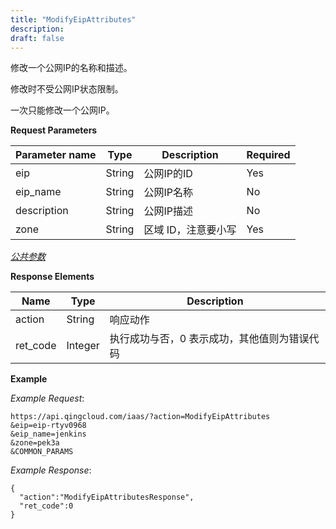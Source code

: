 ```yaml
---
title: "ModifyEipAttributes"
description: 
draft: false
---
```




修改一个公网IP的名称和描述。

修改时不受公网IP状态限制。

一次只能修改一个公网IP。

**Request Parameters**

| Parameter name | Type | Description | Required |
| --- | --- | --- | --- |
| eip | String | 公网IP的ID | Yes |
| eip_name | String | 公网IP名称 | No |
| description | String | 公网IP描述 | No |
| zone | String | 区域 ID，注意要小写 | Yes |

[_公共参数_](../../../parameters/)

**Response Elements**

| Name | Type | Description |
| --- | --- | --- |
| action | String | 响应动作 |
| ret_code | Integer | 执行成功与否，0 表示成功，其他值则为错误代码 |

**Example**

_Example Request_:

```
https://api.qingcloud.com/iaas/?action=ModifyEipAttributes
&eip=eip-rtyv0968
&eip_name=jenkins
&zone=pek3a
&COMMON_PARAMS
```

_Example Response_:

```
{
  "action":"ModifyEipAttributesResponse",
  "ret_code":0
}
```

